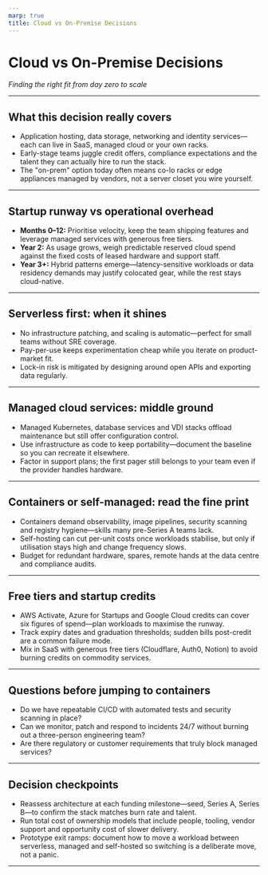 ```yaml
---
marp: true
title: Cloud vs On-Premise Decisions
---
```


# Cloud vs On-Premise Decisions
*Finding the right fit from day zero to scale*

---

## What this decision really covers
- Application hosting, data storage, networking and identity services—each can live in SaaS, managed cloud or your own racks.
- Early-stage teams juggle credit offers, compliance expectations and the talent they can actually hire to run the stack.
- The "on-prem" option today often means co-lo racks or edge appliances managed by vendors, not a server closet you wire yourself.

---

## Startup runway vs operational overhead
- **Months 0–12:** Prioritise velocity, keep the team shipping features and leverage managed services with generous free tiers.
- **Year 2:** As usage grows, weigh predictable reserved cloud spend against the fixed costs of leased hardware and support staff.
- **Year 3+:** Hybrid patterns emerge—latency-sensitive workloads or data residency demands may justify colocated gear, while the rest stays cloud-native.

---

## Serverless first: when it shines
- No infrastructure patching, and scaling is automatic—perfect for small teams without SRE coverage.
- Pay-per-use keeps experimentation cheap while you iterate on product-market fit.
- Lock-in risk is mitigated by designing around open APIs and exporting data regularly.

---

## Managed cloud services: middle ground
- Managed Kubernetes, database services and VDI stacks offload maintenance but still offer configuration control.
- Use infrastructure as code to keep portability—document the baseline so you can recreate it elsewhere.
- Factor in support plans; the first pager still belongs to your team even if the provider handles hardware.

---

## Containers or self-managed: read the fine print
- Containers demand observability, image pipelines, security scanning and registry hygiene—skills many pre-Series A teams lack.
- Self-hosting can cut per-unit costs once workloads stabilise, but only if utilisation stays high and change frequency slows.
- Budget for redundant hardware, spares, remote hands at the data centre and compliance audits.

---

## Free tiers and startup credits
- AWS Activate, Azure for Startups and Google Cloud credits can cover six figures of spend—plan workloads to maximise the runway.
- Track expiry dates and graduation thresholds; sudden bills post-credit are a common failure mode.
- Mix in SaaS with generous free tiers (Cloudflare, Auth0, Notion) to avoid burning credits on commodity services.

---

## Questions before jumping to containers
- Do we have repeatable CI/CD with automated tests and security scanning in place?
- Can we monitor, patch and respond to incidents 24/7 without burning out a three-person engineering team?
- Are there regulatory or customer requirements that truly block managed services?

---

## Decision checkpoints
- Reassess architecture at each funding milestone—seed, Series A, Series B—to confirm the stack matches burn rate and talent.
- Run total cost of ownership models that include people, tooling, vendor support and opportunity cost of slower delivery.
- Prototype exit ramps: document how to move a workload between serverless, managed and self-hosted so switching is a deliberate move, not a panic.

---
